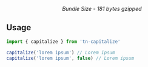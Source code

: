 <p align="center"><i>Bundle Size - 181 bytes gzipped</i></p>

## Usage

```ts
import { capitalize } from 'tn-capitalize'

capitalize('lorem ipsum') // Lorem Ipsum
capitalize('lorem ipsum', false) // Lorem ipsum
```
